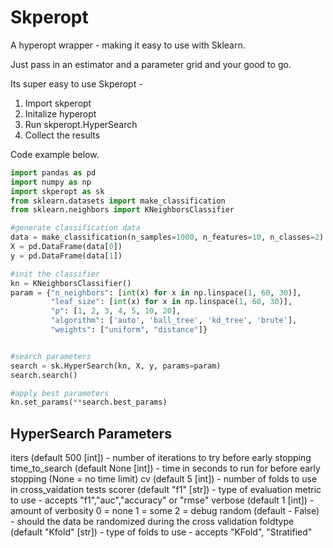 # Skperopt
A hyperopt wrapper - making it easy to use with Sklearn.

Just pass in an estimator and a parameter grid and your good to go.

Its super easy to use Skperopt - 

1. Import skperopt
2. Initalize hyperopt 
3. Run skperopt.HyperSearch
4. Collect the results

Code example below.

```python
import pandas as pd
import numpy as np
import skperopt as sk
from sklearn.datasets import make_classification
from sklearn.neighbors import KNeighborsClassifier

#generate classification data
data = make_classification(n_samples=1000, n_features=10, n_classes=2)
X = pd.DataFrame(data[0])
y = pd.DataFrame(data[1])

#init the classifier
kn = KNeighborsClassifier()
param = {"n_neighbors": [int(x) for x in np.linspace(1, 60, 30)],
         "leaf_size": [int(x) for x in np.linspace(1, 60, 30)],
         "p": [1, 2, 3, 4, 5, 10, 20],
         "algorithm": ['auto', 'ball_tree', 'kd_tree', 'brute'],
         "weights": ["uniform", "distance"]}


#search parameters
search = sk.HyperSearch(kn, X, y, params=param)
search.search()

#apply best parameters
kn.set_params(**search.best_params)

```

## HyperSearch Parameters

iters (default 500 [int]) - number of iterations to try before early stopping
time_to_search (default None [int]) - time in seconds to run for before early stopping (None = no time limit)
cv (default 5 [int]) - number of folds to use in cross_vaidation tests
scorer (default "f1" [str]) - type of evaluation metric to use - accepts "f1","auc","accuracy" or "rmse"
verbose (default 1 [int]) - amount of verbosity 0 = none 1 = some 2 = debug
random (default - False) - should the data be randomized during the cross validation
foldtype (default "Kfold" [str]) - type of folds to use - accepts "KFold", "Stratified"

